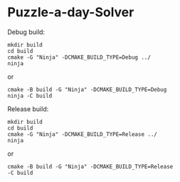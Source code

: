 # Puzzle-a-day-Solver

Debug build: 
```
mkdir build
cd build
cmake -G "Ninja" -DCMAKE_BUILD_TYPE=Debug ../
ninja
```
or
```
cmake -B build -G "Ninja" -DCMAKE_BUILD_TYPE=Debug
ninja -C build
```

Release build:
```
mkdir build
cd build
cmake -G "Ninja" -DCMAKE_BUILD_TYPE=Release ../
ninja
```
or
```
cmake -B build -G "Ninja" -DCMAKE_BUILD_TYPE=Release
-C build
```